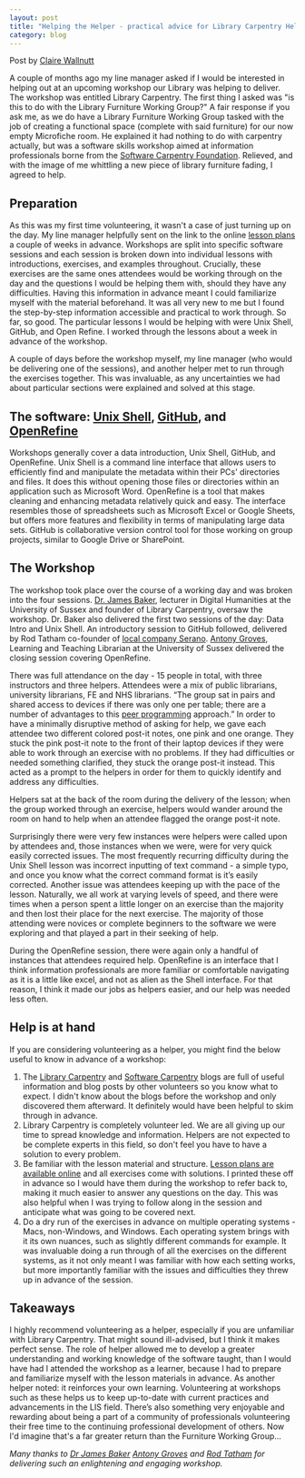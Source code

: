 ```yaml
---
layout: post
title: "Helping the Helper - practical advice for Library Carpentry Helpers"
category: blog
---
```


Post by [Claire Wallnutt](https://twitter.com/_miss_golightly)

A couple of months ago my line manager asked if I would be interested in helping out at an upcoming workshop our Library was helping to deliver. The workshop was entitled Library Carpentry. The first thing I asked was "is this to do with the Library Furniture Working Group?" A fair response if you ask me, as we do have a Library Furniture Working Group tasked with the job of creating a functional space (complete with said furniture) for our now empty Microfiche room.  He explained it had nothing to do with carpentry actually, but was a software skills workshop aimed at information professionals borne from the [Software Carpentry Foundation](https://software-carpentry.org/). Relieved, and with the image of me whittling a new piece of library furniture fading, I agreed to help. 

## Preparation

As this was my first time volunteering, it wasn't a case of just turning up on the day. My line manager helpfully sent on the link to the online [lesson plans](http://librarycarpentry.github.io/lessons/#lessons) a couple of weeks in advance. Workshops are split into specific software sessions and each session is broken down into individual lessons with introductions, exercises, and examples throughout. Crucially, these exercises are the same ones attendees would be working through on the day and the questions I would be helping them with, should they have any difficulties. Having this information in advance meant I could familiarize myself with the material beforehand. It was all very new to me but I found the step-by-step information accessible and practical to work through. So far, so good. The particular lessons I would be helping with were Unix Shell, GitHub, and Open Refine. I worked through the lessons about a week in advance of the workshop. 

A couple of days before the workshop myself, my line manager (who would be delivering one of the sessions), and another helper met to run through the exercises together.  This was invaluable, as any uncertainties we had about particular sections were explained and solved at this stage. 

## The software: [Unix Shell](http://data-lessons.github.io/library-shell/), [GitHub](https://data-lessons.github.io/library-git/01-what-is-git/), and [OpenRefine](http://data-lessons.github.io/library-openrefine/)

Workshops generally cover a data introduction, Unix Shell, GitHub, and OpenRefine. Unix Shell is a command line interface that allows users to efficiently find and manipulate the metadata within their PCs' directories and files. It does this without opening those files or directories within an application such as Microsoft Word. OpenRefine is a tool that makes cleaning and enhancing metadata relatively quick and easy. The interface resembles those of spreadsheets such as Microsoft Excel or Google Sheets, but offers more features and flexibility in terms of manipulating large data sets. GitHub is collaborative version control tool for those working on group projects, similar to Google Drive or SharePoint. 

## The Workshop

The workshop took place over the course of a working day and was broken into the four sessions. [Dr. James Baker](https://twitter.com/j_w_baker), lecturer in Digital Humanities at the University of Sussex and founder of Library Carpentry, oversaw the workshop. Dr. Baker also delivered the first two sessions of the day: Data Intro and Unix Shell. An introductory session to GitHub followed, delivered by Rod Tatham co-founder of [local company Serano](https://twitter.com/SerenoUK). [Antony Groves](https://twitter.com/AntonyGroves), Learning and Teaching Librarian at the University of Sussex delivered the closing session covering OpenRefine. 

There was full attendance on the day - 15 people in total, with three instructors and three helpers. Attendees were a mix of public librarians, university librarians, FE and NHS librarians. “The group sat in pairs and shared access to devices if there was only one per table; there are a number of advantages to this [peer programming](https://www.codefellows.org/blog/peer-programming-5-reasons-learning-in-a-group-beats-studying-on-your-own/) approach.” In order to have a minimally disruptive method of asking for help, we gave each attendee two different colored post-it notes, one pink and one orange. They stuck the pink post-it note to the front of their laptop devices if they were able to work through an exercise with no problems. If they had difficulties or needed something clarified, they stuck the orange post-it instead. This acted as a prompt to the helpers in order for them to quickly identify and address any difficulties. 

Helpers sat at the back of the room during the delivery of the lesson; when the group worked through an exercise, helpers would wander around the room on hand to help when an attendee flagged the orange post-it note. 

Surprisingly there were very few instances were helpers were called upon by attendees and, those instances when we were, were for very quick easily corrected issues. The most frequently recurring difficulty during the Unix Shell lesson was incorrect inputting of text command - a simple typo, and once you know what the correct command format is it’s easily corrected. Another issue was attendees keeping up with the pace of the lesson. Naturally, we all work at varying levels of speed, and there were times when a person spent a little longer on an exercise than the majority and then lost their place for the next exercise. The majority of those attending were novices or complete beginners to the software we were exploring and that played a part in their seeking of help. 

During the OpenRefine session, there were again only a handful of instances that attendees required help. OpenRefine is an interface that I think information professionals are more familiar or comfortable navigating as it is a little like excel, and not as alien as the Shell interface. For that reason, I think it made our jobs as helpers easier, and our help was needed less often. 


## Help is at hand

If you are considering volunteering as a helper, you might find the below useful to know in advance of a workshop:

1.	The [Library Carpentry](http://librarycarpentry.github.io/blog/) and [Software Carpentry](https://software-carpentry.org/blog/) blogs are full of useful information and blog posts by other volunteers so you know what to expect. I didn't know about the blogs before the workshop and only discovered them afterward. It definitely would have been helpful to skim through in advance. 
2.	Library Carpentry is completely volunteer led. We are all giving up our time to spread knowledge and information. Helpers are not expected to be complete experts in this field, so don't feel you have to have a solution to every problem. 
3.	Be familiar with the lesson material and structure. [Lesson plans are available online](http://librarycarpentry.github.io/lessons/) and all exercises come with solutions. I printed these off in advance so I would have them during the workshop to refer back to, making it much easier to answer any questions on the day. This was also helpful when I was trying to follow along in the session and anticipate what was going to be covered next. 
4.	Do a dry run of the exercises in advance on multiple operating systems - Macs, non-Windows, and Windows. Each operating system brings with it its own nuances, such as slightly different commands for example. It was invaluable doing a run through of all the exercises on the different systems, as it not only meant I was familiar with how each setting works, but more importantly familiar with the issues and difficulties they threw up in advance of the session. 

## Takeaways

I highly recommend volunteering as a helper, especially if you are unfamiliar with Library Carpentry. That might sound ill-advised, but I think it makes perfect sense. The role of helper allowed me to develop a greater understanding and working knowledge of the software taught, than I would have had I attended the workshop as a learner, because I had to prepare and familiarize myself with the lesson materials in advance. As another helper noted: it reinforces your own learning. Volunteering at workshops such as these helps us to keep up-to-date with current practices and advancements in the LIS field. There’s also something very enjoyable and rewarding about being a part of a community of professionals volunteering their free time to the continuing professional development of others. Now I'd imagine that's a far greater return than the Furniture Working Group... 

*Many thanks to [Dr James Baker](https://twitter.com/j_w_baker) [Antony Groves](https://twitter.com/AntonyGroves) and [Rod Tatham](https://twitter.com/SerenoUK) for delivering such an enlightening and engaging workshop.*
